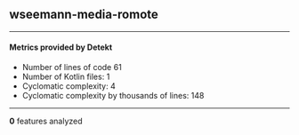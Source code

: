 ## wseemann-media-romote
----
#### Metrics provided by Detekt
* Number of lines of code 61
* Number of Kotlin files: 1
* Cyclomatic complexity: 4
* Cyclomatic complexity by thousands of lines: 148 

----
**0** features analyzed



